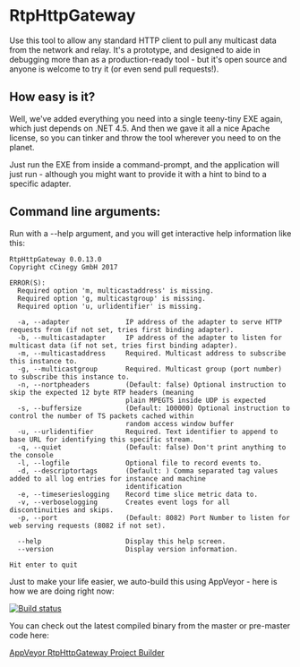﻿# RtpHttpGateway

Use this tool to allow any standard HTTP client to pull any multicast data from the network and relay. It's a prototype, and designed to aide in debugging more than as a production-ready tool - but it's open source and anyone is welcome to try it (or even send pull requests!).

## How easy is it?

Well, we've added everything you need into a single teeny-tiny EXE again, which just depends on .NET 4.5. And then we gave it all a nice Apache license, so you can tinker and throw the tool wherever you need to on the planet.

Just run the EXE from inside a command-prompt, and the application will just run - although you might want to provide it with a hint to bind to a specific adapter.

## Command line arguments:

Run with a --help argument, and you will get interactive help information like this:

```
RtpHttpGateway 0.0.13.0
Copyright cCinegy GmbH 2017

ERROR(S):
  Required option 'm, multicastaddress' is missing.
  Required option 'g, multicastgroup' is missing.
  Required option 'u, urlidentifier' is missing.

  -a, --adapter              IP address of the adapter to serve HTTP requests from (if not set, tries first binding adapter).
  -b, --multicastadapter     IP address of the adapter to listen for multicast data (if not set, tries first binding adapter).
  -m, --multicastaddress     Required. Multicast address to subscribe this instance to.
  -g, --multicastgroup       Required. Multicast group (port number) to subscribe this instance to.
  -n, --nortpheaders         (Default: false) Optional instruction to skip the expected 12 byte RTP headers (meaning
                             plain MPEGTS inside UDP is expected
  -s, --buffersize           (Default: 100000) Optional instruction to control the number of TS packets cached within
                             random access window buffer
  -u, --urlidentifier        Required. Text identifier to append to base URL for identifying this specific stream.
  -q, --quiet                (Default: false) Don't print anything to the console
  -l, --logfile              Optional file to record events to.
  -d, --descriptortags       (Default: ) Comma separated tag values added to all log entries for instance and machine
                             identification
  -e, --timeserieslogging    Record time slice metric data to.
  -v, --verboselogging       Creates event logs for all discontinuities and skips.
  -p, --port                 (Default: 8082) Port Number to listen for web serving requests (8082 if not set).

  --help                     Display this help screen.
  --version                  Display version information.

Hit enter to quit
```

Just to make your life easier, we auto-build this using AppVeyor - here is how we are doing right now: 

[![Build status](https://ci.appveyor.com/api/projects/status/sm2dhprb2sj27j0u?svg=true)](https://ci.appveyor.com/project/cinegy/rtphttpgateway/branch/master)

You can check out the latest compiled binary from the master or pre-master code here:

[AppVeyor RtpHttpGateway Project Builder](https://ci.appveyor.com/project/cinegy/rtphttpgateway/build/artifacts)
